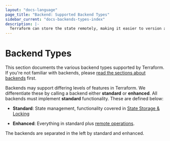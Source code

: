 ```yaml
---
layout: "docs-language"
page_title: "Backend: Supported Backend Types"
sidebar_current: "docs-backends-types-index"
description: |-
  Terraform can store the state remotely, making it easier to version and work with in a team.
---
```


# Backend Types

This section documents the various backend types supported by Terraform.
If you're not familiar with backends, please
[read the sections about backends](/docs/backends/index.html) first.

Backends may support differing levels of features in Terraform. We differentiate
these by calling a backend either **standard** or **enhanced**. All backends
must implement **standard** functionality. These are defined below:

  * **Standard**: State management, functionality covered in
    [State Storage & Locking](/docs/backends/state.html)

  * **Enhanced**: Everything in standard plus
    [remote operations](/docs/backends/operations.html).

The backends are separated in the left by standard and enhanced.
